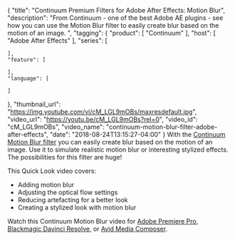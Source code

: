 {
  "title": "Continuum Premium Filters for Adobe After Effects: Motion Blur",
  "description": "From Continuum - one of the best Adobe AE plugins - see how you can use the Motion Blur filter to easily create blur based on the motion of an image. ",
  "tagging": {
    "product": [
      "Continuum"
    ],
    "host": [
      "Adobe After Effects"
    ],
    "series": [

    ],
    "feature": [

    ],
    "language": [

    ]
  },
  "thumbnail_url": "https://img.youtube.com/vi/cM_LGL9mOBs/maxresdefault.jpg",
  "video_url": "https://youtu.be/cM_LGL9mOBs?rel=0",
  "video_id": "cM_LGL9mOBs",
  "video_name": "continuum-motion-blur-filter-adobe-after-effects",
  "date": "2018-08-24T13:15:27-04:00"
}
With the [Continuum Motion Blur filter](/products/continuum-filters/motion-blur/) you can easily create blur based on the motion of an image. Use it to simulate realistic motion blur or interesting stylized effects. The possibilities for this filter are huge!

This Quick Look video covers:

* Adding motion blur
* Adjusting the optical flow settings
* Reducing artefacting for a better look
* Creating a stylized look with motion blur

Watch this Continuum Motion Blur video for [Adobe Premiere Pro](/videos/continuum-motion-blur-filter-adobe-premiere/), [Blackmagic Davinci Resolve](/videos/motion-blur-filter-blackmagic-davinci-resolve/), or [Avid Media Composer](/videos/motion-blur-filter-avid-media-composer/).
